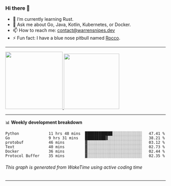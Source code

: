 ### Hi there 👋

- 🌱 I’m currently learning Rust.
- 💬 Ask me about Go, Java, Kotlin, Kubernetes, or Docker.
- 📫 How to reach me: contact@warrensnipes.dev
- ⚡ Fun fact: I have a blue nose pitbull named [Rocco](https://i.imgur.com/iLsSCKu.jpg).

-------


<a href="https://github.com/LockedThread/LockedThread">
  <img height="180em" src="https://github-readme-stats.vercel.app/api?username=LockedThread&theme=transparent&bg_color=00000000&show_icons=true&count_private=true" />
  <img height="174em" src="https://github-readme-stats.vercel.app/api/top-langs?username=LockedThread&theme=transparent&layout=compact&hide_progress=true&bg_color=00000000" />
  </a>

-------

📊 **Weekly development breakdown**
<!--START_SECTION:waka-->

```text
Python             11 hrs 48 mins  ████████████░░░░░░░░░░░░░   47.41 %
Go                 9 hrs 31 mins   █████████▓░░░░░░░░░░░░░░░   38.21 %
protobuf           46 mins         ▓░░░░░░░░░░░░░░░░░░░░░░░░   03.12 %
Text               40 mins         ▓░░░░░░░░░░░░░░░░░░░░░░░░   02.73 %
Docker             36 mins         ▓░░░░░░░░░░░░░░░░░░░░░░░░   02.44 %
Protocol Buffer    35 mins         ▓░░░░░░░░░░░░░░░░░░░░░░░░   02.35 %
```

<!--END_SECTION:waka-->
###### *This graph is generated from WakeTime using active coding time*
-------
